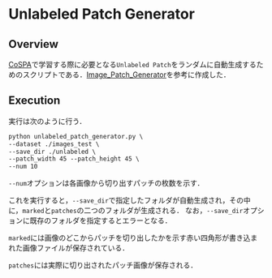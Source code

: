 Unlabeled Patch Generator
=======

## Overview
[CoSPA](https://github.com/Tokunaga-LAB-Group/CoSPA)で学習する際に必要となる`Unlabeled Patch`をランダムに自動生成するためのスクリプトである．[Image_Patch_Generator](https://github.com/RxstydnR/Image_Patch_Generator)を参考に作成した．

## Execution
実行は次のように行う．
```txt
python unlabeled_patch_generator.py \
--dataset ./images_test \
--save_dir ./unlabeled \
--patch_width 45 --patch_height 45 \
--num 10
```

`--num`オプションは各画像から切り出すパッチの枚数を示す．

これを実行すると，`--save_dir`で指定したフォルダが自動生成され，その中に，`marked`と`patches`の二つのフォルダが生成される．
なお，`--save_dir`オプションに既存のフォルダを指定するとエラーとなる．

`marked`には画像のどこからパッチを切り出したかを示す赤い四角形が書き込まれた画像ファイルが保存されている．

`patches`には実際に切り出されたパッチ画像が保存される．
